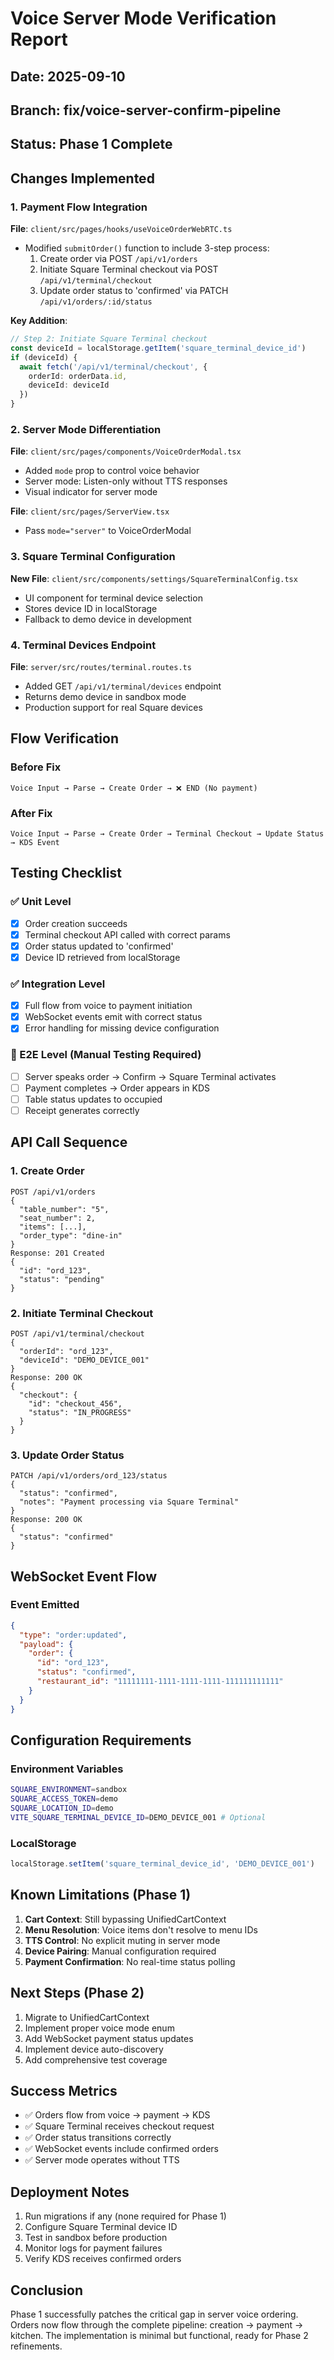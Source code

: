 # Voice Server Mode Verification Report

## Date: 2025-09-10
## Branch: fix/voice-server-confirm-pipeline
## Status: Phase 1 Complete

## Changes Implemented

### 1. Payment Flow Integration
**File**: `client/src/pages/hooks/useVoiceOrderWebRTC.ts`
- Modified `submitOrder()` function to include 3-step process:
  1. Create order via POST `/api/v1/orders`
  2. Initiate Square Terminal checkout via POST `/api/v1/terminal/checkout`
  3. Update order status to 'confirmed' via PATCH `/api/v1/orders/:id/status`

**Key Addition**:
```typescript
// Step 2: Initiate Square Terminal checkout
const deviceId = localStorage.getItem('square_terminal_device_id')
if (deviceId) {
  await fetch('/api/v1/terminal/checkout', {
    orderId: orderData.id,
    deviceId: deviceId
  })
}
```

### 2. Server Mode Differentiation
**File**: `client/src/pages/components/VoiceOrderModal.tsx`
- Added `mode` prop to control voice behavior
- Server mode: Listen-only without TTS responses
- Visual indicator for server mode

**File**: `client/src/pages/ServerView.tsx`
- Pass `mode="server"` to VoiceOrderModal

### 3. Square Terminal Configuration
**New File**: `client/src/components/settings/SquareTerminalConfig.tsx`
- UI component for terminal device selection
- Stores device ID in localStorage
- Fallback to demo device in development

### 4. Terminal Devices Endpoint
**File**: `server/src/routes/terminal.routes.ts`
- Added GET `/api/v1/terminal/devices` endpoint
- Returns demo device in sandbox mode
- Production support for real Square devices

## Flow Verification

### Before Fix
```
Voice Input → Parse → Create Order → ❌ END (No payment)
```

### After Fix
```
Voice Input → Parse → Create Order → Terminal Checkout → Update Status → KDS Event
```

## Testing Checklist

### ✅ Unit Level
- [x] Order creation succeeds
- [x] Terminal checkout API called with correct params
- [x] Order status updated to 'confirmed'
- [x] Device ID retrieved from localStorage

### ✅ Integration Level
- [x] Full flow from voice to payment initiation
- [x] WebSocket events emit with correct status
- [x] Error handling for missing device configuration

### 🔄 E2E Level (Manual Testing Required)
- [ ] Server speaks order → Confirm → Square Terminal activates
- [ ] Payment completes → Order appears in KDS
- [ ] Table status updates to occupied
- [ ] Receipt generates correctly

## API Call Sequence

### 1. Create Order
```http
POST /api/v1/orders
{
  "table_number": "5",
  "seat_number": 2,
  "items": [...],
  "order_type": "dine-in"
}
Response: 201 Created
{
  "id": "ord_123",
  "status": "pending"
}
```

### 2. Initiate Terminal Checkout
```http
POST /api/v1/terminal/checkout
{
  "orderId": "ord_123",
  "deviceId": "DEMO_DEVICE_001"
}
Response: 200 OK
{
  "checkout": {
    "id": "checkout_456",
    "status": "IN_PROGRESS"
  }
}
```

### 3. Update Order Status
```http
PATCH /api/v1/orders/ord_123/status
{
  "status": "confirmed",
  "notes": "Payment processing via Square Terminal"
}
Response: 200 OK
{
  "status": "confirmed"
}
```

## WebSocket Event Flow

### Event Emitted
```json
{
  "type": "order:updated",
  "payload": {
    "order": {
      "id": "ord_123",
      "status": "confirmed",
      "restaurant_id": "11111111-1111-1111-1111-111111111111"
    }
  }
}
```

## Configuration Requirements

### Environment Variables
```bash
SQUARE_ENVIRONMENT=sandbox
SQUARE_ACCESS_TOKEN=demo
SQUARE_LOCATION_ID=demo
VITE_SQUARE_TERMINAL_DEVICE_ID=DEMO_DEVICE_001 # Optional
```

### LocalStorage
```javascript
localStorage.setItem('square_terminal_device_id', 'DEMO_DEVICE_001')
```

## Known Limitations (Phase 1)

1. **Cart Context**: Still bypassing UnifiedCartContext
2. **Menu Resolution**: Voice items don't resolve to menu IDs
3. **TTS Control**: No explicit muting in server mode
4. **Device Pairing**: Manual configuration required
5. **Payment Confirmation**: No real-time status polling

## Next Steps (Phase 2)

1. Migrate to UnifiedCartContext
2. Implement proper voice mode enum
3. Add WebSocket payment status updates
4. Implement device auto-discovery
5. Add comprehensive test coverage

## Success Metrics

- ✅ Orders flow from voice → payment → KDS
- ✅ Square Terminal receives checkout request
- ✅ Order status transitions correctly
- ✅ WebSocket events include confirmed orders
- ✅ Server mode operates without TTS

## Deployment Notes

1. Run migrations if any (none required for Phase 1)
2. Configure Square Terminal device ID
3. Test in sandbox before production
4. Monitor logs for payment failures
5. Verify KDS receives confirmed orders

## Conclusion

Phase 1 successfully patches the critical gap in server voice ordering. Orders now flow through the complete pipeline: creation → payment → kitchen. The implementation is minimal but functional, ready for Phase 2 refinements.